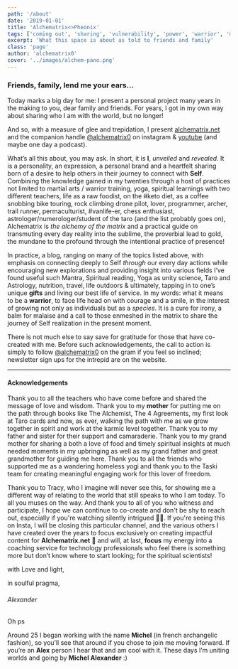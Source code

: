 ```yaml
---
path: '/about'
date: '2019-01-01'
title: 'Alchematrix<>Pheonix'
tags: ['coming out', 'sharing', 'vulnerability', 'power', 'warrior', 'masculine', 'energy']
excerpt: 'What this space is about as told to friends and family'
class: 'page'
author: 'alchematrix0'
cover: '../images/alchem-pano.png'
---
```

### Friends, family, lend me your ears...

Today marks a big day for me: I present a personal project many years in the making to you, dear family and friends. For years, I got in my own way about sharing who I am with the world, but no longer!

And so, with a measure of glee and trepidation, I present [alchematrix.net](https://alchematrix.net) and the companion handle [@alchematrix0](https://instagram.com/alchematrix0) on instagram & [youtube](https://www.youtube.com/channel/UCOFoa06hfQRbIEnDoCPTnwg) (and maybe one day a podcast).

What’s all this about, you may ask. In short, it is **I**, _unveiled_ and _revealed_. It is a personality, an expression, a personal brand and a heartfelt sharing born of a desire to help others in their journey to connect with **Self**. Combining the knowledge gained in my twenties through a host of practices not limited to martial arts / warrior training, yoga, spiritual learnings with two different teachers, life as a raw foodist, on the #keto diet, as a coffee snobbing bike touring, rock climbing drone pilot, lover, programmer, archer, trail runner, permaculturist, #vanlife-er, chess enthusiast, astrologer/numerologer/student of the taro (and the list probably goes on), Alchematrix is *the alchemy of the matrix* and a practical guide on transmuting every day reality into the sublime, the proverbial lead to gold, the mundane to the profound through the intentional practice of presence!

In practice, a blog, ranging on many of the topics listed above, with emphasis on connecting deeply to Self _through_ our every day actions while encouraging new explorations and providing insight into various fields I’ve found useful such Mantra, Spiritual reading, Yoga as unity science, Taro and Astrology, nutrition, travel, life outdoors & ultimately, tapping in to one’s unique **gifts** and living our best life of service. In my words: what it means to be a **warrior**, to face life head on with courage and a smile, in the interest of growing not only as individuals but as a _species_. It is a cure for irony, a balm for malaise and a call to those enmeshed in the matrix to share the journey of Self realization in the present moment.

There is not much else to say save for gratitude for those that have co-created with me. Before such acknowledgements, the call to action is simply to follow [@alchematrix0](https://instagram.com/alchematrix0) on the gram if you feel so inclined; newsletter sign ups for the intrepid are on the website.

---
#### Acknowledgements

Thank you to all the teachers who have come before and shared the message of love and wisdom. Thank you to my **mother** for putting me on the path through books like The Alchemist, The 4 Agreements, my first look at Taro cards and now, as ever, walking the path with me as we grow together in spirit and work at the karmic level together. Thank you to my father and sister for their support and camaraderie. Thank you to my grand mother for sharing a both a love of food and timely spiritual insights at much needed moments in my upbringing as well as my grand father and great grandmother for guiding me here. Thank you to all the friends who supported me as a wandering homeless yogi and thank you to the Taski team for creating meaningful engaging work for this lover of freedom.

Thank you to Tracy, who I imagine will never see this, for showing me a different way of relating to the world that still speaks to who I am today. To all you muses on the way. And thank you to all of you who witness and participate, I hope we can continue to co-create and don't be shy to reach out, especially if you're watching silently intrigued 🙋‍♂️. If you're seeing this on Insta, I will be closing this particular channel, and the various others I have created over the years to focus exclusively on creating impactful content for **Alchematrix.net** 💪  and will, at last, **focus** my energy into a coaching service for technology professionals who feel there is something more but don’t know where to start looking; for the spiritual scientists!

with Love and light,

in soulful pragma,

###### Alexander

Oh ps

Around 25 I began working with the name **Michel** (in french archangelic fashion), so you’ll see that around if you chose to join me moving forward. If you’re an **Alex** person I hear that and am cool with it. These days I’m uniting worlds and going by **Michel Alexander** :)

